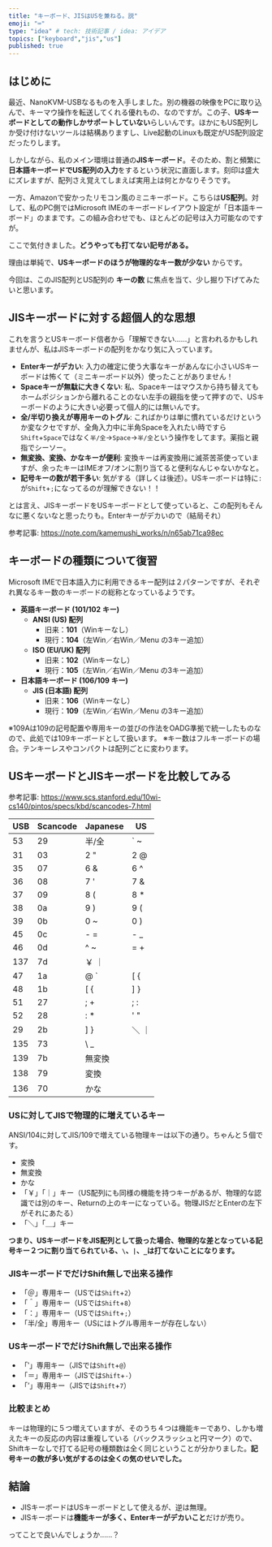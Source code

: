 ```yaml
---
title: "キーボード、JISはUSを兼ねる。説"
emoji: "⌨"
type: "idea" # tech: 技術記事 / idea: アイデア
topics: ["keyboard","jis","us"]
published: true
---
```


## はじめに

最近、NanoKVM-USBなるものを入手しました。別の機器の映像をPCに取り込んで、キーマウ操作を転送してくれる優れもの、なのですが。この子、**USキーボードとしての動作しかサポートしていない**らしいんです。ほかにもUS配列しか受け付けないツールは結構ありますし、Live起動のLinuxも既定がUS配列設定だったりします。

しかしながら、私のメイン環境は普通の**JISキーボード**。そのため、割と頻繁に**日本語キーボードでUS配列の入力**をするという状況に直面します。刻印は盛大にズレますが、配列さえ覚えてしまえば実用上は何とかなりそうです。

一方、Amazonで安かったリモコン風のミニキーボード。こちらは**US配列**。対して、私のPC側ではMicrosoft IMEのキーボードレイアウト設定が「日本語キーボード」のままです。この組み合わせでも、ほとんどの記号は入力可能なのですが。

ここで気付きました。**どうやっても打てない記号がある。**

理由は単純で、**USキーボードのほうが物理的なキー数が少ない** からです。

今回は、このJIS配列とUS配列の **キーの数** に焦点を当て、少し掘り下げてみたいと思います。

## JISキーボードに対する超個人的な思想

これを言うとUSキーボード信者から「理解できない……」と言われるかもしれませんが、私はJISキーボードの配列をかなり気に入っています。

- **Enterキーがデカい**: 入力の確定に使う大事なキーがあんなに小さいUSキーボードは怖くて（ミニキーボード以外）使ったことがありません！
- **Spaceキーが無駄に大きくない**: 私、Spaceキーはマウスから持ち替えてもホームポジションから離れることのない左手の親指を使って押すので、USキーボードのように大きい必要って個人的には無いんです。
- **全/半切り換えが専用キーのトグル**: こればかりは単に慣れているだけというか変なクセですが、全角入力中に半角Spaceを入れたい時ですら`Shift`+`Space`ではなく`半/全`->`Space`->`半/全`という操作をしてます。薬指と親指でシーソー。
- **無変換、変換、かなキーが便利**: 変換キーは再変換用に滅茶苦茶使っていますが、余ったキーはIMEオフ/オンに割り当てると便利なんじゃないかなと。
- **記号キーの数が若干多い**: 気がする（詳しくは後述）。USキーボードは特に`:`が`Shift`+`;`になってるのが理解できない！！

とは言え、JISキーボードをUSキーボードとして使っていると、この配列もそんなに悪くないなと思ったりも。Enterキーがデカいので（結局それ）

参考記事: https://note.com/kamemushi_works/n/n65ab71ca98ec

## キーボードの種類について復習

Microsoft IMEで日本語入力に利用できるキー配列は２パターンですが、それぞれ異なるキー数のキーボードの総称となっているようです。

- **英語キーボード (101/102 キー)**
  * **ANSI (US) 配列**
    * 旧来：**101**（Winキーなし）
    * 現行：**104**（左Win／右Win／Menu の3キー追加）
  * **ISO (EU/UK) 配列**
    * 旧来：**102**（Winキーなし）
    * 現行：**105**（左Win／右Win／Menu の3キー追加）
- **日本語キーボード (106/109 キー)**
  * **JIS (日本語) 配列**
    * 旧来：**106**（Winキーなし）
    * 現行：**109**（左Win／右Win／Menu の3キー追加）

※109Aは109の記号配置や専用キーの並びの作法をOADG準拠で統一したものなので、此処では109キーボードとして扱います。
※キー数はフルキーボードの場合。テンキーレスやコンパクトは配列ごとに変わります。

## USキーボードとJISキーボードを比較してみる

参考記事: https://www.scs.stanford.edu/10wi-cs140/pintos/specs/kbd/scancodes-7.html

|USB|Scancode|Japanese|US|
|---|---|---|---|
|53|29|半/全|` ~|
|31|03|2 "|2 @|
|35|07|6 &|6 ^|
|36|08|7 '|7 &|
|37|09|8 (|8 *|
|38|0a|9 )|9 (|
|39|0b|0 ~|0 )|
|45|0c|- =|- _|
|46|0d|^ ~|= +|
|137|7d|￥ ｜| |
|47|1a|@ `|[ {|
|48|1b|[ {|] }|
|51|27|; +|; :|
|52|28|: *|' "|
|29|2b|] }|＼ ｜|
|135|73|\ _| |
|139|7b|無変換| |
|138|79|変換| |
|136|70|かな| |

### USに対してJISで物理的に増えているキー

ANSI/104に対してJIS/109で増えている物理キーは以下の通り。ちゃんと５個です。
- 変換
- 無変換
- かな
- 「￥」「｜」キー（US配列にも同様の機能を持つキーがあるが、物理的な認識では別のキー、Returnの上のキーになっている。物理JISだとEnterの左下がそれにあたる）
- 「＼」「＿」キー

**つまり、USキーボードをJIS配列として扱った場合、物理的な差となっている記号キー２つに割り当てられている、`\`、`|`、`_`は打てないことになります。**

### JISキーボードでだけShift無しで出来る操作

- 「＠」専用キー（USでは`Shift`+`2`）
- 「＾」専用キー（USでは`Shift`+`8`）
- 「：」専用キー（USでは`Shift`+`;`）
- 「半/全」専用キー（USにはトグル専用キーが存在しない）

### USキーボードでだけShift無しで出来る操作

- 「‵」専用キー（JISでは`Shift`+`@`）
- 「＝」専用キー（JISでは`Shift`+`-`）
- 「’」専用キー（JISでは`Shift`+`7`）

### 比較まとめ

キーは物理的に５つ増えていますが、そのうち４つは機能キーであり、しかも増えたキーの反応の内容は重複している（バックスラッシュと円マーク）ので、Shiftキーなしで打てる記号の種類数は全く同じということが分かりました。**記号キーの数が多い気がするのは全くの気のせいでした。**

## 結論

- JISキーボードはUSキーボードとして使えるが、逆は無理。
- JISキーボードは**機能キーが多く、Enterキーがデカいこと**だけが売り。

ってことで良いんでしょうか……？
